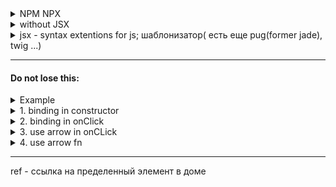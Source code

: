 
<details>
  <summary>NPM NPX</summary>
  <p>
    
  npx create-react-app project_name (new dir) <br />
  npx create-react-app .project_name <br />
  npm start <br />
  npm run build <br />
    
  https://codesandbox.io/s/react-quick-start-p7m0g <br />
  </p>
</details>

<details>
  <summary>without JSX</summary>
  <p>
    
    ReactDOM.render(
        React.createElement('div', {className:'App', sex:'sex'}, [
          React.createElement('h1', null, 'App'),
          React.createElement('p', null, '2010')
        ]),
        document.getElementById('root')
    );
    
  </p>
</details>
<details>
  <summary>jsx - syntax extentions for js; шаблонизатор( есть еще pug(former jade), twig ...)</summary>
  <p>
    
  inside {}: <br />
  not permitted instructions: if ,switch, for,while <br />
  permitted expression: fn(), exp ? [ifTrue] : [ifFalse] 
    
  </p>
</details>

<hr /> 

#### Do not lose this:
<details>
  <summary>Example</summary>
  <p>
    
    import React from "react";

    export class HomeClass extends React.Component {
      state = { counter: 0 };
      // or
      // constructor(props) {
      //   super(props);
      //   this.state = {
      //     counter: 0
      //   };
      //   this.counterHandler = this.counterHandler.bind(this) // *1
      // }

      counterHandler(vector) {
        this.setState({
          counter: this.state.counter + 1
        });

        // to add 3 to counter at once
        this.setState(
          (prevState) => {
            return { counter: prevState.counter + 1 };
          },
          () => {
            console.log("cb counter 1");
          }
        );
    
        // short -v (without return)
        this.setState(
          (prevState) => ({ counter: prevState.counter + 1 }),
          () => {
            console.log("cb counter 2");
          }
        );
        this.setState(
          (prevState) => ({ counter: prevState.counter + 1 }),
          () => {
            console.log("cb counter 3");
          }
        );
      }
      render() {
        return (
          <div className="Home">
            <h1
              data-name="dataHome"
              onClick={(e) => console.log(e.target.dataset.name)}
            >
              HomeClass
            </h1>
            <p>{this.state.counter}</p>
            
            <button onClick={this.counterHandler.bind(this)}>Add</button>
            {/*  or  */}
            <button onClick={() => this.counterHandler}>Add</button>
          </div>
        );
      }
    }

    
  </p>
</details>
<details>
  <summary>1. binding in constructor </summary>
  <p>
    
    constructor(props) {
      super(props);
      this.state = {
        counter: 0
      };
      this.counterHandler = this.counterHandler.bind(this) // *1
    }
    
  </p>
</details>
<details>
  <summary>2. binding in onClick </summary>
  <p>
    
    <button onClick={this.counterHandler.bind(this)}>Add</button>
    
  </p>
</details>
<details>
  <summary>3. use arrow in onCLick</summary>
  <p>
    
    <button onClick={() => this.counterHandler()}>Add</button>
    
  </p>
</details>
<details>
  <summary>4. use arrow fn</summary>
  <p>
    
    const = counterHandler = () => {
      this.setState({
        counter: this.state.counter + 1
      });
    }
  </p>
</details>

<hr /> 

ref - ссылка на пределенный элемент в доме
